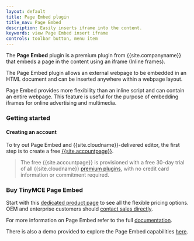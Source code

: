 ```yaml
---
layout: default
title: Page Embed plugin
title_nav: Page Embed
description: Easily inserts iframe into the content.
keywords: view Page Embed insert iframe
controls: toolbar button, menu item
---
```


The **Page Embed** plugin is a premium plugin from {{site.companyname}} that embeds a page in the content using an iframe (Inline frames).

The Page Embed plugin allows an external webpage to be embedded in an HTML document and can be inserted anywhere within a webpage layout.

Page Embed provides more flexibility than an inline script and can contain an entire webpage. This feature is useful for the purpose of embedding iframes for online advertising and multimedia.

### Getting started

#### Creating an account

To try out Page Embed and {{site.cloudname}}-delivered editor, the first step is to create a free [{{site.accountpage}}](https://www.tiny.cloud/download/).

> The free {{site.accountpage}} is provisioned with a free 30-day trial of all {{site.cloudname}} [premium plugins](https://apps.tiny.cloud/product-category/tiny-cloud-extensions/), with no credit card information or commitment required.

### Buy TinyMCE Page Embed

Start with this [dedicated product page](https://apps.tiny.cloud/products/page-embed/) to see all the flexible pricing options. OEM and enterprise customers should [contact sales directly](https://www.tiny.cloud/contact/).

For more information on Page Embed refer to the full [documentation]({{site.baseurl}}/plugins/pageembed/).

There is also a demo provided to explore the Page Embed capabilities [here]({{site.baseurl}}/demo/pageembed/).

